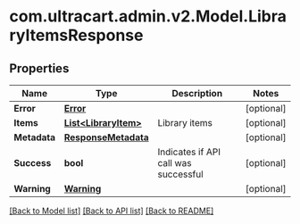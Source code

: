 
# com.ultracart.admin.v2.Model.LibraryItemsResponse

## Properties

Name | Type | Description | Notes
------------ | ------------- | ------------- | -------------
**Error** | [**Error**](Error.md) |  | [optional] 
**Items** | [**List&lt;LibraryItem&gt;**](LibraryItem.md) | Library items | [optional] 
**Metadata** | [**ResponseMetadata**](ResponseMetadata.md) |  | [optional] 
**Success** | **bool** | Indicates if API call was successful | [optional] 
**Warning** | [**Warning**](Warning.md) |  | [optional] 

[[Back to Model list]](../README.md#documentation-for-models)
[[Back to API list]](../README.md#documentation-for-api-endpoints)
[[Back to README]](../README.md)


